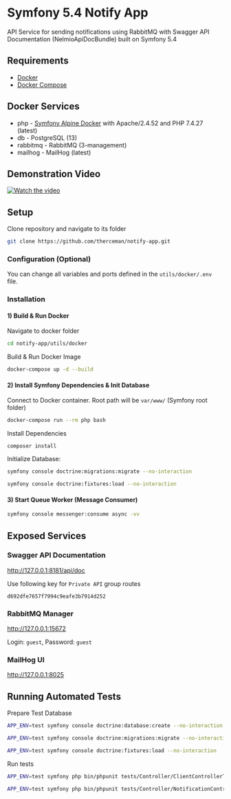 # Symfony 5.4 Notify App

API Service for sending notifications using RabbitMQ with Swagger API Documentation (NelmioApiDocBundle) built on Symfony 5.4

## Requirements

* [Docker](https://docs.docker.com/engine/install/)
* [Docker Compose](https://docs.docker.com/compose/install/)

## Docker Services

* php - [Symfony Alpine Docker](https://github.com/therceman/symfony-alpine-docker) with Apache/2.4.52 and PHP 7.4.27 (latest)
* db - PostgreSQL (13)
* rabbitmq - RabbitMQ (3-management)
* mailhog - MailHog (latest)

## Demonstration Video

[![Watch the video](https://github.com/therceman/notify/blob/master/home_task_youtube_preview.png)](https://www.youtube.com/watch?v=PuEPw3PEklE)

## Setup

Clone repository and navigate to its folder
```bash
git clone https://github.com/therceman/notify-app.git
```

### Configuration (Optional)

You can change all variables and ports defined in the `utils/docker/.env` file.

### Installation

#### 1) Build & Run Docker

Navigate to docker folder
```bash
cd notify-app/utils/docker
```

Build & Run Docker Image
```bash
docker-compose up -d --build
```

#### 2) Install Symfony Dependencies & Init Database

Connect to Docker container. Root path will be `var/www/` (Symfony root folder)
```bash
docker-compose run --rm php bash
```

Install Dependencies
```
composer install
```

Initialize Database: 
```bash
symfony console doctrine:migrations:migrate --no-interaction
```
```bash
symfony console doctrine:fixtures:load --no-interaction
```

#### 3) Start Queue Worker (Message Consumer)
```bash
symfony console messenger:consume async -vv
```

## Exposed Services

### Swagger API Documentation

http://127.0.0.1:8181/api/doc

Use following key for `Private API` group routes
```
d692dfe7657f7994c9eafe3b7914d252
```

### RabbitMQ Manager

http://127.0.0.1:15672

Login: `guest`, Password: `guest`

### MailHog UI

http://127.0.0.1:8025

## Running Automated Tests

Prepare Test Database
```bash
APP_ENV=test symfony console doctrine:database:create --no-interaction
```
```bash
APP_ENV=test symfony console doctrine:migrations:migrate --no-interaction
```
```bash
APP_ENV=test symfony console doctrine:fixtures:load --no-interaction
```

Run tests

```bash
APP_ENV=test symfony php bin/phpunit tests/Controller/ClientControllerTest.php
```
```bash
APP_ENV=test symfony php bin/phpunit tests/Controller/NotificationControllerTest.php
```
